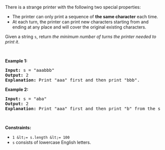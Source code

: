 There is a strange printer with the following two special properties:

*   The printer can only print a sequence of __the same character__ each time.
*   At each turn, the printer can print new characters starting from and ending at any place and will cover the original existing characters.

Given a string `` s ``, return _the minimum number of turns the printer needed to print it_.

&nbsp;

__Example 1:__

<pre>
<strong>Input:</strong> s = "aaabbb"
<strong>Output:</strong> 2
<strong>Explanation:</strong> Print "aaa" first and then print "bbb".
</pre>

__Example 2:__

<pre>
<strong>Input:</strong> s = "aba"
<strong>Output:</strong> 2
<strong>Explanation:</strong> Print "aaa" first and then print "b" from the second place of the string, which will cover the existing character 'a'.
</pre>

&nbsp;

__Constraints:__

*   `` 1 &lt;= s.length &lt;= 100 ``
*   `` s `` consists of lowercase English letters.